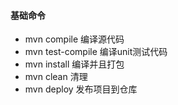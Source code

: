 #### 基础命令
* mvn compile 编译源代码
* mvn test-compile 编译unit测试代码
* mvn install 编译并且打包
* mvn clean 清理
* mvn deploy 发布项目到仓库
